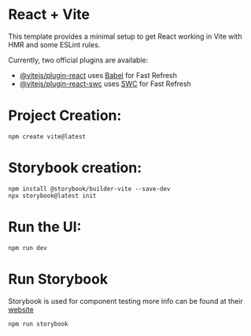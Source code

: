 # React + Vite

This template provides a minimal setup to get React working in Vite with HMR and some ESLint rules.

Currently, two official plugins are available:

- [@vitejs/plugin-react](https://github.com/vitejs/vite-plugin-react/blob/main/packages/plugin-react/README.md) uses [Babel](https://babeljs.io/) for Fast Refresh
- [@vitejs/plugin-react-swc](https://github.com/vitejs/vite-plugin-react-swc) uses [SWC](https://swc.rs/) for Fast Refresh

# Project Creation:
```
npm create vite@latest
```

# Storybook creation:
```
npm install @storybook/builder-vite --save-dev
npx storybook@latest init
```

# Run the UI:
```
npm run dev
```

# Run Storybook
Storybook is used for component testing more info can be found at their [website](https://storybook.js.org/docs/react/get-started/install/)
```
npm run storybook
```